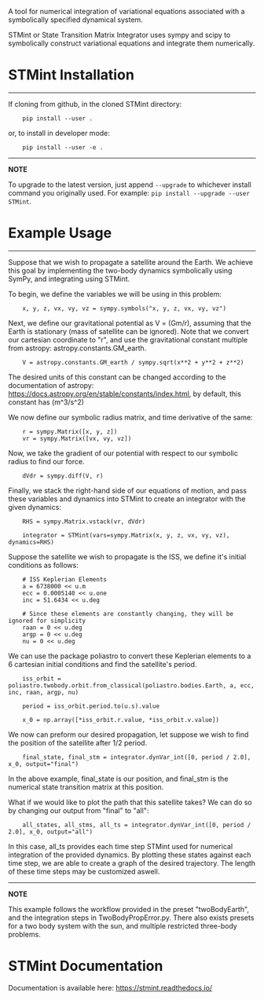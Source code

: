 A tool for numerical integration of variational equations associated with a symbolically specified dynamical system.

STMint or State Transition Matrix Integrator uses sympy and scipy to symbolically construct variational equations and integrate them numerically.

STMint Installation
===================
---
If cloning from github, in the cloned STMint directory:

```
    pip install --user .
```

or, to install in developer mode:

```
    pip install --user -e .
```

---
**NOTE**

To upgrade to the latest version, just append ``--upgrade`` to whichever install command you originally used.  For example: ``pip install --upgrade --user STMint``.

Example Usage
===================
---
Suppose that we wish to propagate a satellite around the Earth. 
We achieve this goal by implementing the two-body dynamics symbolically using SymPy, and integrating using STMint.

To begin, we define the variables we will be using in this problem:

```
    x, y, z, vx, vy, vz = sympy.symbols("x, y, z, vx, vy, vz")
```

Next, we define our gravitational potential as V = (Gm/r), assuming that the Earth is stationary (mass of satellite can be ignored).
Note that we convert our cartesian coordinate to "r", and use the gravitational constant multiple from astropy: astropy.constants.GM_earth.

```
    V = astropy.constants.GM_earth / sympy.sqrt(x**2 + y**2 + z**2)
```

The desired units of this constant can be changed according to the documentation of astropy: https://docs.astropy.org/en/stable/constants/index.html, by default, this constant has (m^3/s^2)

We now define our symbolic radius matrix, and time derivative of the same:

```
    r = sympy.Matrix([x, y, z])
    vr = sympy.Matrix([vx, vy, vz])
```

Now, we take the gradient of our potential with respect to our symbolic radius to find our force.

```
    dVdr = sympy.diff(V, r)
```

Finally, we stack the right-hand side of our equations of motion, and pass these variables and dynamics into STMint to create an integrator with the given dynamics:

```
    RHS = sympy.Matrix.vstack(vr, dVdr)
    
    integrator = STMint(vars=sympy.Matrix(x, y, z, vx, vy, vz), dynamics=RHS)
```

Suppose the satellite we wish to propagate is the ISS, we define it's initial conditions as follows:

```
    # ISS Keplerian Elements
    a = 6738000 << u.m
    ecc = 0.0005140 << u.one
    inc = 51.6434 << u.deg
    
    # Since these elements are constantly changing, they will be ignored for simplicity
    raan = 0 << u.deg
    argp = 0 << u.deg
    nu = 0 << u.deg
```

We can use the package poliastro to convert these Keplerian elements to a 6 cartesian initial conditions and find the satellite's period.

```
    iss_orbit = poliastro.twobody.orbit.from_classical(poliastro.bodies.Earth, a, ecc, inc, raan, argp, nu)
    
    period = iss_orbit.period.to(u.s).value
    
    x_0 = np.array([*iss_orbit.r.value, *iss_orbit.v.value])
```

We now can preform our desired propagation, let suppose we wish to find the position of the satellite after 1/2 period.

```
    final_state, final_stm = integrator.dynVar_int([0, period / 2.0], x_0, output="final")
```

In the above example, final_state is our position, and final_stm is the numerical state transition matrix at this position.

What if we would like to plot the path that this satellite takes? We can do so by changing our output from "final" to "all":

```
    all_states, all_stms, all_ts = integrator.dynVar_int([0, period / 2.0], x_0, output="all")
```

In this case, all_ts provides each time step STMint used for numerical integration of the provided dynamics. By plotting these states against each time step, we are able to create a graph of the desired trajectory.
The length of these time steps may be customized aswell.

---
**NOTE**

This example follows the workflow provided in the preset "twoBodyEarth", and the integration steps in TwoBodyPropError.py.
There also exists presets for a two body system with the sun, and multiple restricted three-body problems.

STMint Documentation
====================
Documentation is available here: https://stmint.readthedocs.io/